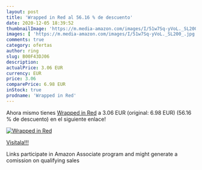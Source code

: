 ```yaml
---
layout: post
title: 'Wrapped in Red al 56.16 % de descuento'
date: 2020-12-05 18:39:52
thumbnailImage: 'https://m.media-amazon.com/images/I/51w7Sq-yVoL._SL200_.jpg'
images: [ 'https://m.media-amazon.com/images/I/51w7Sq-yVoL._SL200_.jpg' ]
comments: true
category: ofertas
author: ring
slug: B00F43DJ06
description:
actualPrice: 3.06 EUR
currency: EUR
price: 3.06
comparePrice: 6.98 EUR
inStock: true
prodname: 'Wrapped in Red'
---
```


Ahora mismo tienes [Wrapped in Red](https://www.amazon.fr/dp/B00F43DJ06/?tag=tolees0d-21) a 3.06 EUR (original: 6.98 EUR) (56.16 %  de descuento) en el siguiente enlace!

[![Wrapped in Red](https://m.media-amazon.com/images/I/51w7Sq-yVoL._SL200_.jpg)](https://www.amazon.fr/dp/B00F43DJ06/?tag=tolees0d-21)

[Visítala!!!](https://www.amazon.fr/dp/B00F43DJ06/?tag=tolees0d-21)

Links participate in Amazon Associate program and might generate a comission on qualifying sales
